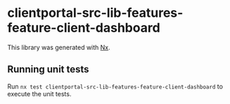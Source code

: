 # clientportal-src-lib-features-feature-client-dashboard

This library was generated with [Nx](https://nx.dev).

## Running unit tests

Run `nx test clientportal-src-lib-features-feature-client-dashboard` to execute the unit tests.
